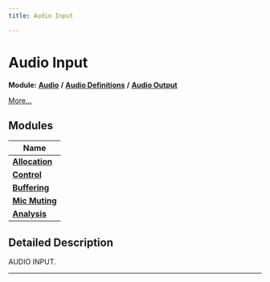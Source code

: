 ```yaml
---
title: Audio Input

---
```


# Audio Input

**Module:** **[Audio](/versioned_docs/version-31-Aug-2023/api-ref/api/Modules/group___audio/group___audio.md)** **/** **[Audio Definitions](/versioned_docs/version-31-Aug-2023/api-ref/api/Modules/group___audio/group___audio_defs/group___audio_defs.md)** **/** **[Audio Output](/versioned_docs/version-31-Aug-2023/api-ref/api/Modules/group___audio/group___audio_defs/group___audio_output/group___audio_output.md)**

 [More...](#detailed-description)

## Modules

| Name           |
| -------------- |
| **[Allocation](/versioned_docs/version-31-Aug-2023/api-ref/api/Modules/group___audio/group___audio_defs/group___audio_output/group___audio_input/group___input_allocation.md)**  |
| **[Control](/versioned_docs/version-31-Aug-2023/api-ref/api/Modules/group___audio/group___audio_defs/group___audio_output/group___audio_input/group___input_control.md)**  |
| **[Buffering](/versioned_docs/version-31-Aug-2023/api-ref/api/Modules/group___audio/group___audio_defs/group___audio_output/group___audio_input/group___input_buffering.md)**  |
| **[Mic Muting](/versioned_docs/version-31-Aug-2023/api-ref/api/Modules/group___audio/group___audio_defs/group___audio_output/group___audio_input/group___input_mic_muting.md)**  |
| **[Analysis](/versioned_docs/version-31-Aug-2023/api-ref/api/Modules/group___audio/group___audio_defs/group___audio_output/group___audio_input/group___input_analysis.md)**  |

## Detailed Description


AUDIO INPUT. 





-----------







